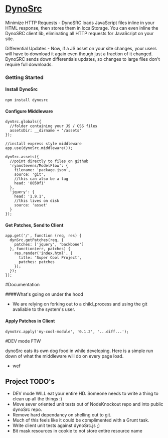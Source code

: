 # [DynoSrc](http://www.dinosrc.it)

Minimize HTTP Requests - DynoSRC loads JavaScript files inline in your HTML response, then stores them in localStorage. You can even inline the DynoSRC client lib, eliminating all HTTP requests for JavaScript on your site.

Differential Updates - Now, if a JS asset on your site changes, your users will have to download it again even though just a fraction of it changed. DynoSRC sends down differentials updates, so changes to large files don't require full downloads.

### Getting Started

#### Install DynoSrc

    npm install dynosrc

#### Configure Middleware

    dynSrc.globals({
      //folder containing your JS / CSS files
      assetsDir: __dirname + '/assets'
    });

    //install express style middleware
    app.use(dynoSrc.middleware());

    dynSrc.assets({
      //point directly to files on github
      'ryanstevens/ModelFlow': {
        filename: 'package.json',
        source: 'git',
        //this can also be a tag
        head: '8050f1'
      },
      'jquery': {
        head: '1.9.1',
        //this lives on disk
        source: 'asset'
      }
    });

#### Get Patches, Send to Client

    app.get('/', function (req, res) {
      dynSrc.getPatches(req, {
        patches: ['jquery', 'backbone']
      }, function(err, patches) {
        res.render('index.html', {
          title: 'Super Cool Project',
          patches: patches
        });
      });
    });

#Documentation

####What's going on under the hood

* We are relying on forking out to a child_process and using the git avaliable to the system's user. 


####   Apply Patches in Client

    dynoSrc.apply('my-cool-module', '0.1.2', '...diff...');



#DEV mode FTW

dynoSrc eats its own dog food in while developing.  Here is a simple run down of what the middleware will do on every page load.

* wef

## Project TODO's

* DEV mode WILL eat your entire HD.  Someone needs to write a thing to clean up all the things :)
* Move sever oriented unit tests out of NodeKnockout repo and into public dynoSrc repo.
* Remove hard dependancy on shelling out to git. 
* Much of this feels like it could be complimented with a Grunt task.
* Write client unit tests against dynoSrc.js ;)
* Bit mask resources in cookie to not store entire resource name
